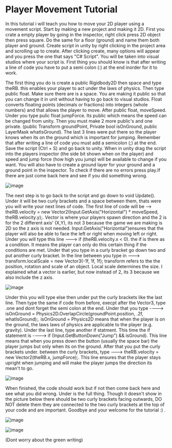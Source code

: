 # Player Movement Tutorial
In this tutorial i will teach you how to move your 2D player using a movement script. Start by making a new project and making it 2D. 
First you crate a empty player by going in the inspector, right click press 2D object then press square. Do the same for a floor (ground) and name them both player and ground.
Create script in unity by right clicking in the project area and scrolling up to create. After clicking create, many options will appear and you press the one that says "C# Script".
You will be taken into visual studios where your script is. First thing you should know is that after writing a line of code you have to put a semi colon (:) at the end inorder for it
to work.

The first thing you do is create a public Rigidbody2D then space and type  theRB. this enables your player to act under the laws of physics.
Then type public float. Make sure there are is a space. You are making it public so that you can change it in unit without having to go back to visual studios. 
Float converts floating points (decimals or fractions) into integers (whole numbers) and that allows the player to move. 
After public float, moveSpeed. Under you type pulic float jumpForce. Its public which means the speed can be changed from unity. Then you must make 2 more public's and one private.
(public Transform groundPoint, Private bool isOnGround, public LayerMask whatIsGround). The last 3 lines were put there so the player knows when its on the ground which is important
for jumping. Remember that after writing a line of code you must add a semicolon (;) at the end. Save the script (Ctrl + S) and go back to unity. When in unity drag the script into
the players inspector (the side bit shown when on the player) and speed and jump force (how high you jump) will be available to change if you want. You will also have to create a ground layer
for your ground and a ground point in the inspector. To check if there are no errors press play.If there are just come back here and see if you did something wrong. 


![image](https://github.com/user-attachments/assets/94ebc9d5-2ac2-4089-b3e7-48e5b85b2356)




The next step is to go back to the script and go down to void Update(). Under it will be two curly brackets and a space between them, thats were you will write your next lines of code.
The first line of code will be -->  theRB.velocity = new Vector2(Input.GetAxis("Horizontal") * moveSpeed, theRB.velocity.y);. Vector is where your players spawn  direction and the 2 is
for the 2 different axis' (X,Y), its not 3 because the game we are making is 2D so the z axis is not needed. Input.GetAxis("Horizontal")ensures that the player will also be able to face the 
left or right when moving left or right. Under you will type this line --->  if (theRB.velocity.x < 0). the if is there as a condition. It means the player can only do this certain thing if the conditions
are met. Under that you type in a curly bracket go down two and put another curly bracket. In the line between you type in --->  transform.localScale = new Vector3(-1f, 1f, 1f); transform refers to the the position, rotation and scale of an object. Local scale determines the size. I explained what a vector is earlier, but now instead of 2, its 3 because we also include the z axis. 



![image](https://github.com/user-attachments/assets/bdd81003-c864-4c4c-9dee-68c7f29bb385)


Under this you will type else then under put the curly brackets like the last line. Then type the same if code from before, execpt after the Vector3, type .one and dont forget the semi colon at the end.
Under that you type ----> isOnGround = Physics2D.OverlapCircle(groundPoint.position, .2f, whatIsGround);. isOnGround = Physics2D means that when the player is on the ground, the laws laws of physics are
applicable to the player (e.g. gravity). Under the last line, type another if statment. This time the if statement is ----> if (Input.GetButtonDown("Jump") && isGround). This line means that when you press
down the button (usually the space bar) the player jumps but only when its on the ground. After that you put the curly brackets under. between the curly brackets, type --->
theRB.velocity = new Vector2(theRB.x, jumpForce);.  This line ensures that the player stays upright when jumping and will make the player jumps the direction its mean't to go.


![image](https://github.com/user-attachments/assets/faaa0627-3d47-49e7-ba56-c9c4271e3c2c)


When finished, the code should work but if not then come back here and see what you did wrong. Under is the full thing. Though it doesn't show in the picture below there should be two curly brackets facing outwards,
DO NOT delete them they are connected to the two curly brackets at the top of your code and are important. Goodbye and your welcome for the tutorial :) .

![image](https://github.com/user-attachments/assets/f84ba301-7db3-4d27-ab66-d67d132b8f05)

![image](https://github.com/user-attachments/assets/1c5fe51b-eadd-408d-b8f1-a7c60af8d7de)

(Dont worry about the green writing)







